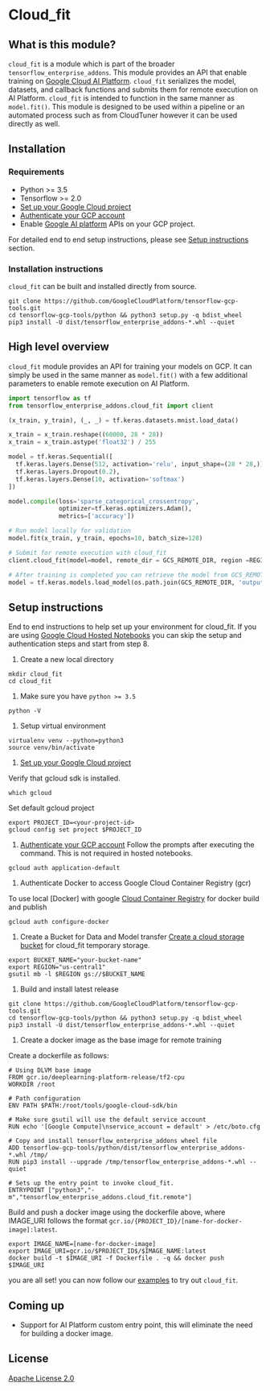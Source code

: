 
# Cloud_fit

## What is this module?

`cloud_fit` is a module which is part of the broader
`tensorflow_enterprise_addons`. This module provides an API that enable training
on [Google Cloud AI Platform](https://cloud.google.com/ai-platform). `cloud_fit`
serializes the model, datasets, and callback functions and submits them for
remote execution on AI Platform. `cloud_fit` is intended to function in the same
manner as `model.fit()`. This module is designed to be used within a pipeline or
an automated process such as from CloudTuner however it can be used directly as
well.

## Installation

### Requirements

-   Python >= 3.5
-   Tensorflow >= 2.0
-   [Set up your Google Cloud project](https://cloud.google.com/ai-platform/docs/getting-started-keras#set_up_your_project)
-   [Authenticate your GCP account](https://cloud.google.com/ai-platform/docs/getting-started-keras#authenticate_your_gcp_account)
-   Enable [Google AI platform](https://cloud.google.com/ai-platform/) APIs on
    your GCP project.

For detailed end to end setup instructions, please see
[Setup instructions](#setup-instructions) section.

### Installation instructions

`cloud_fit` can be built and installed directly from source.

```shell
git clone https://github.com/GoogleCloudPlatform/tensorflow-gcp-tools.git
cd tensorflow-gcp-tools/python && python3 setup.py -q bdist_wheel
pip3 install -U dist/tensorflow_enterprise_addons-*.whl --quiet
```

## High level overview

`cloud_fit` module provides an API for training your models on GCP. It can
simply be used in the same manner as `model.fit()` with a few additional
parameters to enable remote execution on AI Platform.

```Python
import tensorflow as tf
from tensorflow_enterprise_addons.cloud_fit import client

(x_train, y_train), (_, _) = tf.keras.datasets.mnist.load_data()

x_train = x_train.reshape((60000, 28 * 28))
x_train = x_train.astype('float32') / 255

model = tf.keras.Sequential([
  tf.keras.layers.Dense(512, activation='relu', input_shape=(28 * 28,)),
  tf.keras.layers.Dropout(0.2),
  tf.keras.layers.Dense(10, activation='softmax')
])

model.compile(loss='sparse_categorical_crossentropy',
              optimizer=tf.keras.optimizers.Adam(),
              metrics=['accuracy'])

# Run model locally for validation
model.fit(x_train, y_train, epochs=10, batch_size=128)

# Submit for remote execution with cloud_fit
client.cloud_fit(model=model, remote_dir = GCS_REMOTE_DIR, region =REGION , x=x_train, y= y_train, epochs=100, batch_size=128)

# After training is completed you can retrieve the model from GCS_REMOTE_DIR/output
model = tf.keras.models.load_model(os.path.join(GCS_REMOTE_DIR, 'output'))
```

## Setup instructions

End to end instructions to help set up your environment for cloud_fit. If you
are using
[Google Cloud Hosted Notebooks](https://cloud.google.com/ai-platform-notebooks)
you can skip the setup and authentication steps and start from step 8.

1.  Create a new local directory

```shell
mkdir cloud_fit
cd cloud_fit
```

1.  Make sure you have `python >= 3.5`

```shell
python -V
```

1.  Setup virtual environment

```shell
virtualenv venv --python=python3
source venv/bin/activate
```

1.  [Set up your Google Cloud project](https://cloud.google.com/ai-platform/docs/getting-started-keras#set_up_your_project)

Verify that gcloud sdk is installed.

```shell
which gcloud
```

Set default gcloud project

```shell
export PROJECT_ID=<your-project-id>
gcloud config set project $PROJECT_ID
```

1.  [Authenticate your GCP account](https://cloud.google.com/ai-platform/docs/getting-started-keras#authenticate_your_gcp_account)
    Follow the prompts after executing the command. This is not required in
    hosted notebooks.

```shell
gcloud auth application-default
```

1.  Authenticate Docker to access Google Cloud Container Registry (gcr)

To use local [Docker] with google
[Cloud Container Registry](https://cloud.google.com/container-registry/docs/advanced-authentication)
for docker build and publish

```shell
gcloud auth configure-docker
```

1.  Create a Bucket for Data and Model transfer
    [Create a cloud storage bucket](https://cloud.google.com/ai-platform/docs/getting-started-keras#create_a_bucket)
    for cloud_fit temporary storage.

```shell
export BUCKET_NAME="your-bucket-name"
export REGION="us-central1"
gsutil mb -l $REGION gs://$BUCKET_NAME
```

1.  Build and install latest release

```shell
git clone https://github.com/GoogleCloudPlatform/tensorflow-gcp-tools.git
cd tensorflow-gcp-tools/python && python3 setup.py -q bdist_wheel
pip3 install -U dist/tensorflow_enterprise_addons-*.whl --quiet
```

1.  Create a docker image as the base image for remote training

Create a dockerfile as follows:

```shell
# Using DLVM base image
FROM gcr.io/deeplearning-platform-release/tf2-cpu
WORKDIR /root

# Path configuration
ENV PATH $PATH:/root/tools/google-cloud-sdk/bin

# Make sure gsutil will use the default service account
RUN echo '[Google Compute]\nservice_account = default' > /etc/boto.cfg

# Copy and install tensorflow_enterprise_addons wheel file
ADD tensorflow-gcp-tools/python/dist/tensorflow_enterprise_addons-*.whl /tmp/
RUN pip3 install --upgrade /tmp/tensorflow_enterprise_addons-*.whl --quiet

# Sets up the entry point to invoke cloud_fit.
ENTRYPOINT ["python3","-m","tensorflow_enterprise_addons.cloud_fit.remote"]
```

Build and push a docker image using the dockerfile above, where IMAGE_URI
follows the format `gcr.io/{PROJECT_ID}/[name-for-docker-image]:latest`.

```shell
export IMAGE_NAME=[name-for-docker-image]
export IMAGE_URI=gcr.io/$PROJECT_ID$/$IMAGE_NAME:latest
docker build -t $IMAGE_URI -f Dockerfile . -q && docker push $IMAGE_URI
```

you are all set! you can now follow our
[examples](https://github.com/GoogleCloudPlatform/tensorflow-gcp-tools/blob/master/examples/cloud_fit.ipynb)
to try out `cloud_fit`.

## Coming up

-   Support for AI Platform custom entry point, this will eliminate the need for
    building a docker image.

## License

[Apache License 2.0](https://github.com/GoogleCloudPlatform/tensorflow-gcp-tools/blob/master/LICENSE)
